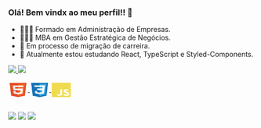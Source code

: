 ### Olá! Bem vindx ao meu perfil!! 👋

- 👨🏻‍🎓 Formado em Administração de Empresas.
- 👨🏻‍🎓 MBA em Gestão Estratégica de Negócios.
- 🔭 Em processo de migração de carreira.
- 🌱 Atualmente estou estudando React, TypeScript e Styled-Components.
<!--
**Matheussgsilva/Matheussgsilva** is a ✨ _special_ ✨ repository because its `README.md` (this file) appears on your GitHub profile.

Here are some ideas to get you started:


- 🌱 I’m currently learning ...
- 👯 I’m looking to collaborate on ...
- 🤔 I’m looking for help with ...
- 💬 Ask me about ...
- 📫 How to reach me: ...
- 😄 Pronouns: ...
- ⚡ Fun fact: ...
-->

<div>
  <a href="https://github.com/Matheussgsilva">
  <img height="160em" src="https://github-readme-stats.vercel.app/api?username=Matheussgsilva&show_icons=true&theme=dark&include_all_commits=true&count_private=true"/>
  <img height="160em" src="https://github-readme-stats.vercel.app/api/top-langs/?username=Matheussgsilva&layout=compact&langs_count=7&theme=dark"/>
</div>
  
<div style="display: inline_block"><br>
  <img align="center" alt="Matheus-HTML" height="30" width="40" src="https://raw.githubusercontent.com/devicons/devicon/master/icons/html5/html5-original.svg">
  <img align="center" alt="Matheus-CSS" height="30" width="40" src="https://raw.githubusercontent.com/devicons/devicon/master/icons/css3/css3-original.svg">
  <img align="center" alt="Matheus-Js" height="30" width="40" src="https://raw.githubusercontent.com/devicons/devicon/master/icons/javascript/javascript-plain.svg">
</div>
  
##
  
<div> 
  <a href="https://instagram.com/matheus.sgsilva" target="_blank"><img src="https://img.shields.io/badge/-@matheus.sgsilva-%23E4405F?style=for-the-badge&logo=instagram&logoColor=white" target="_blank"></a>
  <a href = "mailto:matheussgsilva@hotmail.com"><img src="https://img.shields.io/badge/matheussgsilva@hotmail.com-0078D4?style=for-the-badge&logo=microsoft-outlook&logoColor=white" target="_blank"></a>
  <a href="https://www.linkedin.com/in/matheus-sgsilva" target="_blank"><img src="https://img.shields.io/badge/-matheus-sgsilva-%230077B5?style=for-the-badge&logo=linkedin&logoColor=white" target="_blank"></a> 
</div>
  <!--
  ![Snake animation](https://github.com/Matheussgsilva/Matheussgsilva/blob/output/github-contribution-grid-snake.svg)
 -->
